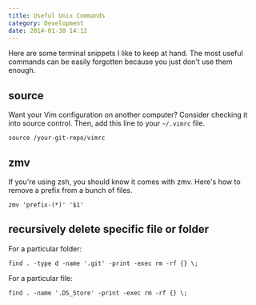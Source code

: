 ```yaml
---
title: Useful Unix Commands
category: Development
date: 2014-01-30 14:12
---
```


Here are some terminal snippets I like to keep at hand. The most useful commands can be easily forgotten because you just don't use them enough.

## source

Want your Vim configuration on another computer? Consider checking it into source control. Then, add this line to your `~/.vimrc` file.

    source /your-git-repo/vimrc

## zmv

If you're using zsh, you should know it comes with zmv. Here's how to remove a prefix from a bunch of files.

    zmv 'prefix-(*)' '$1'

## recursively delete specific file or folder

For a particular folder:

    find . -type d -name '.git' -print -exec rm -rf {} \;

For a particular file:

    find . -name '.DS_Store' -print -exec rm -rf {} \;
